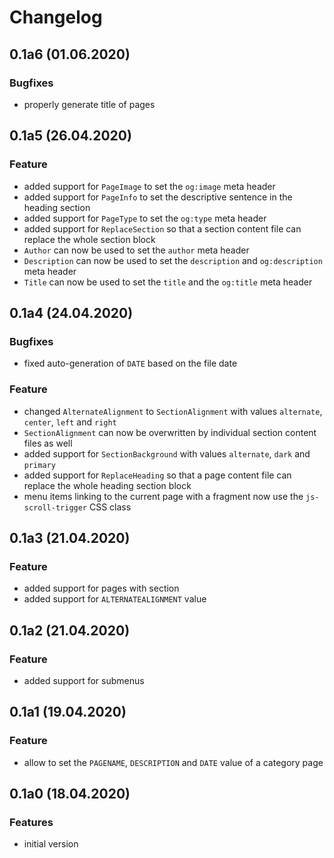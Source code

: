 # Changelog

## 0.1a6 (01.06.2020)
### Bugfixes
* properly generate title of pages

## 0.1a5 (26.04.2020)
### Feature
* added support for `PageImage` to set the `og:image` meta header
* added support for `PageInfo` to set the descriptive sentence in the heading section
* added support for `PageType` to set the `og:type` meta header
* added support for `ReplaceSection` so that a section content file can replace the whole section block
* `Author` can now be used to set the `author` meta header
* `Description` can now be used to set the `description` and `og:description` meta header
* `Title` can now be used to set the `title` and the `og:title` meta header

## 0.1a4 (24.04.2020)
### Bugfixes
* fixed auto-generation of `DATE` based on the file date
### Feature
* changed `AlternateAlignment` to `SectionAlignment` with values `alternate`, `center`, `left` and `right`
* `SectionAlignment` can now be overwritten by individual section content files as well
* added support for `SectionBackground` with values `alternate`, `dark` and `primary`
* added support for `ReplaceHeading` so that a page content file can replace the whole heading section block
* menu items linking to the current page with a fragment now use the `js-scroll-trigger` CSS class

## 0.1a3 (21.04.2020)
### Feature
* added support for pages with section
* added support for `ALTERNATEALIGNMENT` value

## 0.1a2 (21.04.2020)
### Feature
* added support for submenus

## 0.1a1 (19.04.2020)
### Feature
* allow to set the `PAGENAME`, `DESCRIPTION` and `DATE` value of a category page

## 0.1a0 (18.04.2020)
### Features
* initial version
